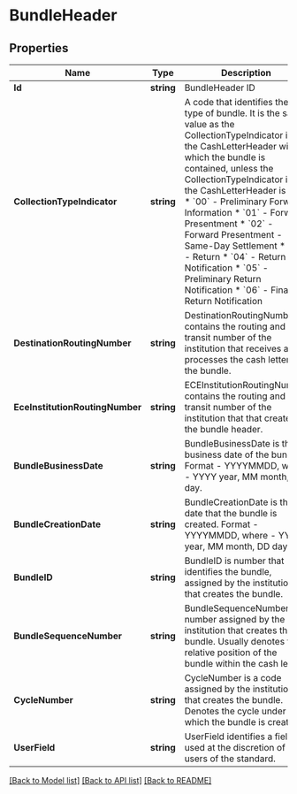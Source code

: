 # BundleHeader

## Properties
Name | Type | Description | Notes
------------ | ------------- | ------------- | -------------
**Id** | **string** | BundleHeader ID | [optional] 
**CollectionTypeIndicator** | **string** | A code that identifies the type of bundle. It is the same value as the CollectionTypeIndicator in the CashLetterHeader within which the bundle is contained, unless the CollectionTypeIndicator in the CashLetterHeader is 99.  * &#x60;00&#x60; - Preliminary Forward Information * &#x60;01&#x60; - Forward Presentment * &#x60;02&#x60; - Forward Presentment - Same-Day Settlement * &#x60;03&#x60; - Return * &#x60;04&#x60; - Return Notification * &#x60;05&#x60; - Preliminary Return Notification * &#x60;06&#x60; - Final Return Notification  | [optional] 
**DestinationRoutingNumber** | **string** | DestinationRoutingNumber contains the routing and transit number of the institution that receives and processes the cash letter or the bundle. | [optional] 
**EceInstitutionRoutingNumber** | **string** | ECEInstitutionRoutingNumber contains the routing and transit number of the institution that that creates the bundle header. | [optional] 
**BundleBusinessDate** | **string** | BundleBusinessDate is the business date of the bundle. Format - YYYYMMDD, where - YYYY year, MM month, DD day. | [optional] 
**BundleCreationDate** | **string** | BundleCreationDate is the date that the bundle is created. Format - YYYYMMDD, where - YYYY year, MM month, DD day. | [optional] 
**BundleID** | **string** | BundleID is number that identifies the bundle, assigned by the institution that creates the bundle. | [optional] 
**BundleSequenceNumber** | **string** | BundleSequenceNumber is a number assigned by the institution that creates the bundle. Usually denotes the relative position of the bundle within the cash letter. | [optional] 
**CycleNumber** | **string** | CycleNumber is a code assigned by the institution that creates the bundle.  Denotes the cycle under which the bundle is created. | [optional] 
**UserField** | **string** | UserField identifies a field used at the discretion of users of the standard. | [optional] 

[[Back to Model list]](../README.md#documentation-for-models) [[Back to API list]](../README.md#documentation-for-api-endpoints) [[Back to README]](../README.md)



